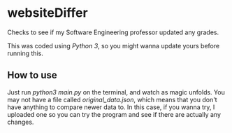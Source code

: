 # websiteDiffer
Checks to see if my Software Engineering professor updated any grades.

This was coded using *Python 3*, so you might wanna update yours before running this.

## How to use
Just run _python3 main.py_ on the terminal, and watch as magic unfolds.
You may not have a file called _original_data.json_, which means that you don't have anything to
compare newer data to. In this case, if you wanna try, I uploaded one so you can try the program and see if 
there are actually any changes. 
